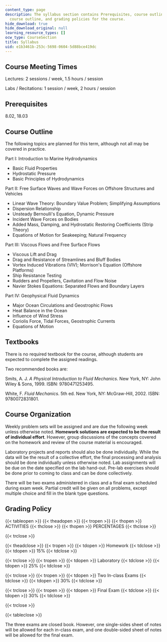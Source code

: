```yaml
---
content_type: page
description: The syllabus section contains Prerequisites, course outline, textbooks,
  course outline, and grading policies for the course.
hide_download: true
hide_download_original: null
learning_resource_types: []
ocw_type: CourseSection
title: Syllabus
uid: e1b3461b-253c-5698-0604-5d88bce419dc
---
```


Course Meeting Times
--------------------

Lectures: 2 sessions / week, 1.5 hours / session

Labs / Recitations: 1 session / week, 2 hours / session

Prerequisites
-------------

8.02, 18.03

Course Outline
--------------

The following topics are planned for this term, although not all may be covered in practice.

Part I: Introduction to Marine Hydrodynamics

*   Basic Fluid Properties
*   Hydrostatic Pressure
*   Basic Principles of Hydrodynamics

Part II: Free Surface Waves and Wave Forces on Offshore Structures and Vehicles

*   Linear Wave Theory: Boundary Value Problem; Simplifying Assumptions
*   Dispersion Relationship
*   Unsteady Bernoulli's Equation, Dynamic Pressure
*   Incident Wave Forces on Bodies
*   Added Mass, Damping, and Hydrostatic Restoring Coefficients (Strip Theory)
*   Equations of Motion for Seakeeping; Natural Frequency

Part III: Viscous Flows and Free Surface Flows

*   Viscous Lift and Drag
*   Drag and Resistance of Streamlines and Bluff Bodies
*   Vortex Induced Vibrations (VIV); Morrison's Equation (Offshore Platforms)
*   Ship Resistance Testing
*   Rudders and Propellers, Cavitation and Flow Noise
*   Navier Stokes Equations: Separated Flows and Boundary Layers

Part IV: Geophysical Fluid Dynamics

*   Major Ocean Circulations and Geostrophic Flows
*   Heat Balance in the Ocean
*   Influence of Wind Stress
*   Coriolis Force, Tidal Forces, Geostrophic Currents
*   Equations of Motion

Textbooks
---------

There is no required textbook for the course, although students are expected to complete the assigned readings.

Two recommended books are:

Smits, A. J. _A Physical Introduction to Fluid Mechanics_. New York, NY: John Wiley & Sons, 1999. ISBN: 9780471253495.

White, F. _Fluid Mechanics_. 5th ed. New York, NY: McGraw-Hill, 2002. ISBN: 9780072831801.

Course Organization
-------------------

Weekly problem sets will be assigned and are due the following week unless otherwise noted. **Homework solutions are expected to be the result of individual effort**. However, group discussions of the concepts covered on the homework and review of the course material is encouraged.

Laboratory projects and reports should also be done individually. While the data will be the result of a collective effort, the final processing and analysis should be done individually unless otherwise noted. Lab assignments will be due on the date specified on the lab hand-out. Pre-lab exercises should be done prior to coming to class and can be done collectively.

There will be two exams administered in class and a final exam scheduled during exam week. Partial credit will be given on all problems, except multiple choice and fill in the blank type questions.

Grading Policy
--------------

{{< tableopen >}}
{{< theadopen >}}
{{< tropen >}}
{{< thopen >}}
ACTIVITIES
{{< thclose >}}
{{< thopen >}}
PERCENTAGES
{{< thclose >}}

{{< trclose >}}

{{< theadclose >}}
{{< tropen >}}
{{< tdopen >}}
Homework
{{< tdclose >}}
{{< tdopen >}}
15%
{{< tdclose >}}

{{< trclose >}}
{{< tropen >}}
{{< tdopen >}}
Laboratory
{{< tdclose >}}
{{< tdopen >}}
25%
{{< tdclose >}}

{{< trclose >}}
{{< tropen >}}
{{< tdopen >}}
Two In-class Exams
{{< tdclose >}}
{{< tdopen >}}
30%
{{< tdclose >}}

{{< trclose >}}
{{< tropen >}}
{{< tdopen >}}
Final Exam
{{< tdclose >}}
{{< tdopen >}}
30%
{{< tdclose >}}

{{< trclose >}}

{{< tableclose >}}

  

The three exams are closed book. However, one single-sides sheet of notes will be allowed for each in-class exam, and one double-sided sheet of notes will be allowed for the final exam.